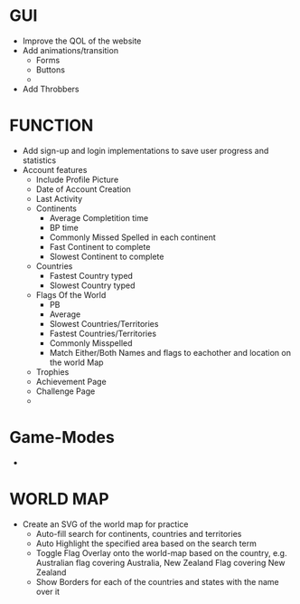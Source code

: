 # GUI
- Improve the QOL of the website
- Add animations/transition
    * Forms
    * Buttons
    * 
- Add Throbbers

# FUNCTION
- Add sign-up and login implementations to save user progress and statistics
- Account features
    * Include Profile Picture
    * Date of Account Creation
    * Last Activity
    * Continents
      * Average Completition time
      * BP time
      * Commonly Missed Spelled in each continent
      * Fast Continent to complete
      * Slowest Continent to complete
    * Countries
      * Fastest Country typed
      * Slowest Country typed
    * Flags Of the World
      * PB
      * Average
      * Slowest Countries/Territories
      * Fastest Countries/Territories
      * Commonly Misspelled
      * Match Either/Both Names and flags to eachother and location on the world Map
    * Trophies
    * Achievement Page
    * Challenge Page
    * 

# Game-Modes
- 

# WORLD MAP
- Create an SVG of the world map for practice
    * Auto-fill search for continents, countries and territories
    * Auto Highlight the specified area based on the search term
    * Toggle Flag Overlay onto the world-map based on the country, e.g. Australian flag covering Australia, New Zealand Flag covering New Zealand
    * Show Borders for each of the countries and states with the name over it 